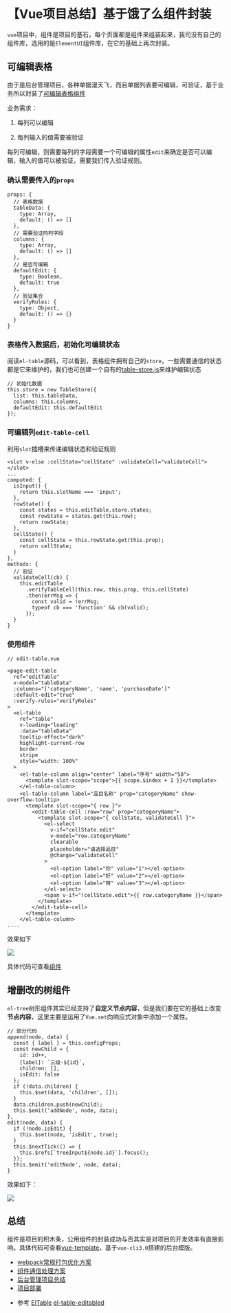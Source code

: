 # 【Vue项目总结】基于饿了么组件封装

`vue`项目中，组件是项目的基石，每个页面都是组件来组装起来，我司没有自己的组件库，选用的是`ElementUI`组件库，在它的基础上再次封装。

## 可编辑表格

由于是后台管理项目，各种单据漫天飞，而且单据列表要可编辑，可验证，基于业务所以封装了[可编辑表格组件](https://github.com/one-pupil/vue-template/blob/master/src/components/page-edit-table/index.vue)

业务需求：

1. 每列可以编辑

2. 每列输入的值需要被验证

每列可编辑，则需要每列的字段需要一个可编辑的属性`edit`来确定是否可以编辑，输入的值可以被验证，需要我们传入验证规则。

### 确认需要传入的`props`

```
props: {
  // 表格数据
  tableData: {
    type: Array,
    default: () => []
  },
  // 需要验证的列字段
  columns: {
    type: Array,
    default: () => []
  },
  // 是否可编辑
  defaultEdit: {
    type: Boolean,
    default: true
  },
  // 验证集合
  verifyRules: {
    type: Object,
    default: () => {}
  }
}
```

### 表格传入数据后，初始化可编辑状态

阅读`el-table`源码，可以看到，表格组件拥有自己的`store`，一些需要通信的状态都是它来维护的，我们也可创建一个自有的[table-store.js](https://github.com/one-pupil/vue-template/blob/master/src/components/page-edit-table/table-store.js)来维护编辑状态

```
// 初始化数据
this.store = new TableStore({
  list: this.tableData,
  columns: this.columns,
  defaultEdit: this.defaultEdit
});
```

### 可编辑列`edit-table-cell`

利用`slot`插槽来传递编辑状态和验证规则

```
<slot v-else :cellState="cellState" :validateCell="validateCell"></slot>
...
computed: {
  isInput() {
    return this.slotName === 'input';
  },
  rowState() {
    const states = this.editTable.store.states;
    const rowState = states.get(this.row);
    return rowState;
  },
  cellState() {
    const cellState = this.rowState.get(this.prop);
    return cellState;
  }
},
methods: {
  // 验证
  validateCell(cb) {
    this.editTable
      .verifyTableCell(this.row, this.prop, this.cellState)
      .then(errMsg => {
        const valid = !errMsg;
        typeof cb === 'function' && cb(valid);
      });
  }
}
```

### 使用组件

```
// edit-table.vue

<page-edit-table
  ref="editTable"
  v-model="tableData"
  :columns="['categoryName', 'name', 'purchaseDate']"
  :default-edit="true"
  :verify-rules="verifyRules"
>
  <el-table
    ref="table"
    v-loading="loading"
    :data="tableData"
    tooltip-effect="dark"
    highlight-current-row
    border
    stripe
    style="width: 100%"
  >
    <el-table-column align="center" label="序号" width="50">
      <template slot-scope="scope">{{ scope.$index + 1 }}</template>
    </el-table-column>
    <el-table-column label="品目名称" prop="categoryName" show-overflow-tooltip>
      <template slot-scope="{ row }">
        <edit-table-cell :row="row" prop="categoryName">
          <template slot-scope="{ cellState, validateCell }">
            <el-select
              v-if="cellState.edit"
              v-model="row.categoryName"
              clearable
              placeholder="请选择品目"
              @change="validateCell"
            >
              <el-option label="你" value="1"></el-option>
              <el-option label="好" value="2"></el-option>
              <el-option label="呀" value="3"></el-option>
            </el-select>
            <span v-if="!cellState.edit">{{ row.categoryName }}</span>
          </template>
        </edit-table-cell>
      </template>
    </el-table-column>
....    
```

效果如下

![](https://s2.ax1x.com/2019/12/08/QdSbCt.gif)


具体代码可查看[组件](https://github.com/one-pupil/vue-template/blob/master/src/components/page-edit-table/index.vue)

## 增删改的树组件

`el-tree`树形组件其实已经支持了**自定义节点内容**，但是我们要在它的基础上改变**节点内容**，这里主要是运用了`Vue.set`向响应式对象中添加一个属性。

```
// 部分代码
append(node, data) {
  const { label } = this.configProps;
  const newChild = {
    id: id++,
    [label]: `三级-${id}`,
    children: [],
    isEdit: false
  };
  if (!data.children) {
    this.$set(data, 'children', []);
  }
  data.children.push(newChild);
  this.$emit('addNode', node, data);
},
edit(node, data) {
  if (!node.isEdit) {
    this.$set(node, 'isEdit', true);
  }
  this.$nextTick(() => {
    this.$refs[`treeInput${node.id}`].focus();
  });
  this.$emit('editNode', node, data);
}
```

效果如下：

![](https://s2.ax1x.com/2019/12/08/Qdp1xK.gif)

## 总结

组件是项目的积木条，公用组件的封装成功与否其实是对项目的开发效率有直接影响。具体代码可查看[vue-template](https://github.com/one-pupil/vue-template)，基于`vue-cli3.0`搭建的后台模版。

- [webpack常规打包优化方案](/Note/webpack/webpack.md)
- [组件通信处理方案](/Note/vue/props.md)
- [后台管理项目总结](/Note/vue/http.md)
- [项目部署](/Note/vue/deploy.md)

* 参考
[ElTable](https://github.com/ElemeFE/element/blob/dev/packages/table/src/table.vue)
[el-table-editabled](https://github.com/code-farmer-i/el-table-editabled)